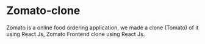 # Zomato-clone
Zomato is a online food ordering application, we made a clone (Tomato) of it using React Js, Zomato Frontend clone using React Js.
